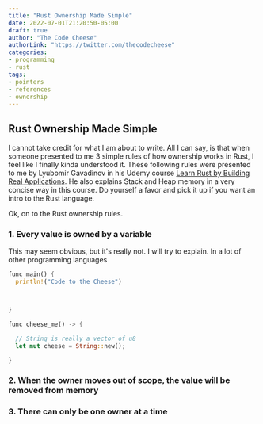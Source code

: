 ```yaml
---
title: "Rust Ownership Made Simple"
date: 2022-07-01T21:20:50-05:00
draft: true
author: "The Code Cheese"
authorLink: "https://twitter.com/thecodecheese"
categories:
- programming
- rust
tags:
- pointers
- references
- ownership
---
```


## Rust Ownership Made Simple

I cannot take credit for what I am about to write. All I can say, is that when someone presented to me 3 simple rules of how ownership works in Rust, I feel like I finally kinda understood it. These following rules were presented to me by Lyubomir Gavadinov in his Udemy course [Learn Rust by Building Real Applications](https://www.udemy.com/course/rust-fundamentals/). He also explains Stack and Heap memory in a very concise way in this course. Do yourself a favor and pick it up if you want an intro to the Rust language.

Ok, on to the Rust ownership rules.

### 1. Every value is owned by a variable

This may seem obvious, but it's really not. I will try to explain. In a lot of other programming languages 

```rust
func main() {
  println!("Code to the Cheese")



}

func cheese_me() -> {

  // String is really a vector of u8
  let mut cheese = String::new();

}
```

### 2. When the owner moves out of scope, the value will be removed from memory

### 3. There can only be one owner at a time


